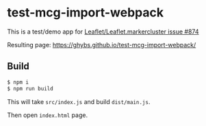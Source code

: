 # test-mcg-import-webpack

This is a test/demo app for [Leaflet/Leaflet.markercluster issue #874](https://github.com/Leaflet/Leaflet.markercluster/issues/874)

Resulting page: https://ghybs.github.io/test-mcg-import-webpack/


## Build

```bash
$ npm i
$ npm run build
```
This will take `src/index.js` and build `dist/main.js`.

Then open `index.html` page.
